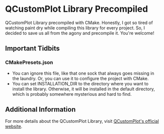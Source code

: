 # QCustomPlot Library Precompiled
QCustomPlot Library precompiled with CMake. Honestly, I got so tired of watching paint dry while compiling this library for every project. 
So, I decided to save us all from the agony and precompile it. You're welcome!

## Important Tidbits
### CMakePresets.json
* You can ignore this file, like that one sock that always goes missing in the laundry. Or, you can use it to configure the project with CMake.
* You can set INSTALLATION_DIR to the directory where you want to install the library. Otherwise, it will be installed in the default directory, which is probably somewhere mysterious and hard to find.

## Additional Information
For more details about the QCustomPlot Library, visit [QCustomPlot's official website](https://www.qcustomplot.com/).
